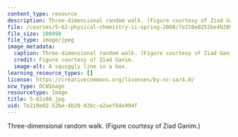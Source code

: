 ```yaml
---
content_type: resource
description: Three-dimensional random walk. (Figure courtesy of Ziad Ganim.)
file: /courses/5-62-physical-chemistry-ii-spring-2008/7e210e0252be4b2092bce2aef84e994f_5-62s08.jpg
file_size: 100490
file_type: image/jpeg
image_metadata:
  caption: Three-dimensional random walk. (Figure courtesy of Ziad Ganim.)
  credit: Figure courtesy of Ziad Ganim.
  image-alt: A squiggly line in a box.
learning_resource_types: []
license: https://creativecommons.org/licenses/by-nc-sa/4.0/
ocw_type: OCWImage
resourcetype: Image
title: 5-62s08.jpg
uid: 7e210e02-52be-4b20-92bc-e2aef84e994f
---
```

Three-dimensional random walk. (Figure courtesy of Ziad Ganim.)